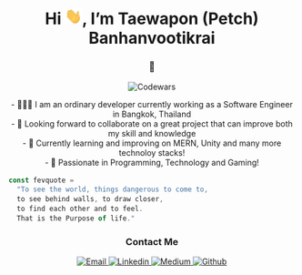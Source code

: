 
<h1 align="center">Hi <img src="https://raw.githubusercontent.com/ABSphreak/ABSphreak/master/gifs/Hi.gif" width="30px">,  I’m Taewapon (Petch) Banhanvootikrai</h1>
<h3 align="center"> 💎 </h3>

<p align="center">
  <img alt="Codewars" src="https://www.codewars.com/users/P3TCHZ/badges/large" />
</p>

<p align="center">
- 🙋🏻‍♂️ I am an ordinary developer currently working as a Software Engineer in Bangkok, Thailand <br/>
- 💞️ Looking forward to collaborate on a great project that can improve both my skill and knowledge <br/>
- 🌱 Currently learning and improving on MERN, Unity and many more technoloy stacks! <br/>
- 👀 Passionate in Programming, Technology and Gaming! <br/>
</p>

```javascript
const fevquote = 
  "To see the world, things dangerous to come to, 
  to see behind walls, to draw closer, 
  to find each other and to feel. 
  That is the Purpose of life."
```

<h3 align="center">Contact Me</h3>

<p align="center">
  <a href="mailto:taewapon.b@gmail.com">
    <img alt="Email" src="https://img.shields.io/badge/-EMAIL-EA4335?style=for-the-badge&logo=mail.ru&logoColor=white" />
  </a>
  <a href="https://www.linkedin.com/in/taewaponb">
    <img alt="Linkedin" src="https://img.shields.io/badge/-LINKEDIN-0A66C2?style=for-the-badge&logo=Linkedin&logoColor=white" />
  </a>
  <a href="https://taewaponb.medium.com/">
    <img alt="Medium" src="https://img.shields.io/badge/-MEDIUM-000000?style=for-the-badge&logo=Medium&logoColor=white" />
  </a>
  <a href="https://github.com/taewaponb">
   <img alt="Github" src="https://img.shields.io/badge/-GITHUB-181717?style=for-the-badge&logo=Github&logoColor=white" />
  </a>
</p>
